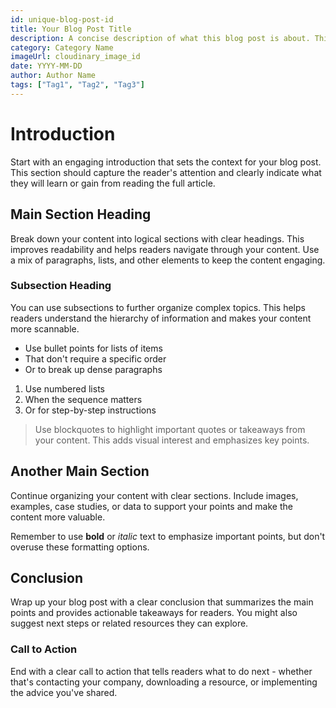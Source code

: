 ```yaml
---
id: unique-blog-post-id
title: Your Blog Post Title
description: A concise description of what this blog post is about. This will appear in previews and search results.
category: Category Name
imageUrl: cloudinary_image_id
date: YYYY-MM-DD
author: Author Name
tags: ["Tag1", "Tag2", "Tag3"]
---
```


# Introduction

Start with an engaging introduction that sets the context for your blog post. This section should capture the reader's attention and clearly indicate what they will learn or gain from reading the full article.

## Main Section Heading

Break down your content into logical sections with clear headings. This improves readability and helps readers navigate through your content. Use a mix of paragraphs, lists, and other elements to keep the content engaging.

### Subsection Heading

You can use subsections to further organize complex topics. This helps readers understand the hierarchy of information and makes your content more scannable.

- Use bullet points for lists of items
- That don't require a specific order
- Or to break up dense paragraphs

1. Use numbered lists
2. When the sequence matters
3. Or for step-by-step instructions

> Use blockquotes to highlight important quotes or takeaways from your content. This adds visual interest and emphasizes key points.

## Another Main Section

Continue organizing your content with clear sections. Include images, examples, case studies, or data to support your points and make the content more valuable.

Remember to use **bold** or *italic* text to emphasize important points, but don't overuse these formatting options.

## Conclusion

Wrap up your blog post with a clear conclusion that summarizes the main points and provides actionable takeaways for readers. You might also suggest next steps or related resources they can explore.

### Call to Action

End with a clear call to action that tells readers what to do next - whether that's contacting your company, downloading a resource, or implementing the advice you've shared.
